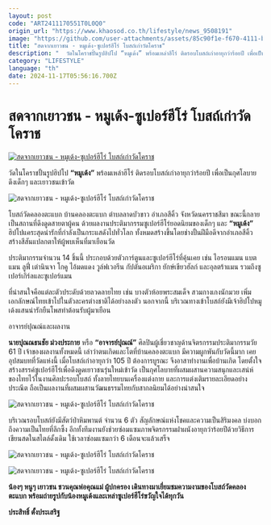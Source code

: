 ```yaml
---
layout: post
code: "ART2411170551T0L0Q0"
origin_url: "https://www.khaosod.co.th/lifestyle/news_9508191"
image: "https://github.com/user-attachments/assets/85c90f1e-f670-4111-b3a3-d9a2d26d3149"
title: "สดจากเยาวชน - หมูเด้ง-ซูเปอร์ฮีโร่ โบสถ์เก่าวัดโคราช"
description: "  วัดในโคราชปั้นรูปฮิปโป “หมูเด้ง” พร้อมเหล่าฮีโร่ ติดรอบโบสถ์เก่าอายุกว่าร้อยปี เพื่อเป็นกุศโลบายดึงเด็กๆ และเยาวชนเข้าวัด"
category: "LIFESTYLE"
language: "th"
date: 2024-11-17T05:56:16.700Z
---
```


# สดจากเยาวชน - หมูเด้ง-ซูเปอร์ฮีโร่ โบสถ์เก่าวัดโคราช

[![สดจากเยาวชน - หมูเด้ง-ซูเปอร์ฮีโร่ โบสถ์เก่าวัดโคราช](https://www.khaosod.co.th/wpapp/uploads/2024/11/POK-SA.jpg "สดจากเยาวชน - หมูเด้ง-ซูเปอร์ฮีโร่ โบสถ์เก่าวัดโคราช")](https://www.khaosod.co.th/wpapp/uploads/2024/11/POK-SA.jpg)

วัดในโคราชปั้นรูปฮิปโป **“หมูเด้ง”** พร้อมเหล่าฮีโร่ ติดรอบโบสถ์เก่าอายุกว่าร้อยปี เพื่อเป็นกุศโลบายดึงเด็กๆ และเยาวชนเข้าวัด

![สดจากเยาวชน - หมูเด้ง-ซูเปอร์ฮีโร่ โบสถ์เก่าวัดโคราช](https://www.khaosod.co.th/wpapp/uploads/2024/11/04-7.jpg)

โบสถ์วัดคลองตะแบก บ้านคลองตะแบก ตำบลลาดบัวขาว อำเภอสีคิ้ว จังหวัดนครราชสีมา ขณะนี้กลายเป็นสถานที่ดึงดูดสายตาผู้คน ด้วยผลงานประติมากรรมซูเปอร์ฮีโร่ยอดนิยมของเด็กๆ และ **“หมูเด้ง”** ฮิปโปแคระสุดน่ารักที่กำลังเป็นกระแสดังไปทั่วโลก ทั้งหมดสร้างขึ้นโดยช่างปั้นฝีมือดีจากอำเภอสีคิ้ว สร้างสีสันแปลกตาให้ผู้พบเห็นที่มาเยือนวัด

ประติมากรรมจำนวน 14 ชิ้นนี้ ประกอบด้วยตัวการ์ตูนและซูเปอร์ฮีโร่ที่คุ้นเคย เช่น ไอรอนแมน แบตแมน ลูฟี่ เต่านินจา โกคู ไอ้มดแดง วูล์ฟเวอรีน กัปตันอเมริกา ยักษ์เขียวฮัลก์ และอุลตร้าแมน รวมถึงซูเปอร์เกิร์ลและซูเปอร์แมน

ที่น่าสนใจคือแต่ละตัวประดับด้วยลวดลายไทย เช่น บางตัวห้อยพระสมเด็จ สวมกางเกงนักมวย เพิ่มเอกลักษณ์ไทยเข้าไปในตัวละครต่างชาติได้อย่างลงตัว นอกจากนี้ บริเวณทางเข้าโบสถ์ยังมีเจ้าฮิปโปหมูเด้งแสนน่ารักยืนโพสท่าต้อนรับผู้มาเยือน

อาจารย์ปุณณ์และผลงาน



**นายปุณณธนชัย ม่วงประกาย** หรือ **“อาจารย์ปุณณ์”** ศิลปินผู้เชี่ยวชาญด้านจิตรกรรมประติมากรรมวัย 61 ปี เจ้าของผลงานทั้งหมดนี้ เล่าว่าตนเกิดและโตที่บ้านคลองตะแบก มีความผูกพันกับวัดนี้มาก เคยอุปสมบทที่วัดแห่งนี้ เมื่อโบสถ์เก่าอายุกว่า 105 ปี ต้องการบูรณะ จึงอาสาทำงานเพื่อบ้านเกิด โดยตั้งใจสร้างสรรค์ซูเปอร์ฮีโร่เพื่อดึงดูดเยาวชนรุ่นใหม่เข้าวัด เป็นกุศโลบายที่ผสมผสานความสนุกและเสน่ห์ของไทยไว้ในงานศิลปะรอบโบสถ์ ทั้งลายไทยบนเครื่องแต่งกาย และการแต่งเติมรายละเอียดอย่างประณีต ถือเป็นผลงานที่ผสมผสานวัฒนธรรมไทยกับสากลนิยมได้อย่างน่าสนใจ

![สดจากเยาวชน - หมูเด้ง-ซูเปอร์ฮีโร่ โบสถ์เก่าวัดโคราช](https://www.khaosod.co.th/wpapp/uploads/2024/11/05-6.jpg)

บริเวณรอบโบสถ์ยังมีสัตว์ป่าหิมพานต์ จำนวน 6 ตัว สัญลักษณ์แห่งโชคและความเป็นสิริมงคล บ่งบอกถึงความเป็นไทยที่ลึกซึ้ง อีกทั้งทีมงานยังช่วยซ่อมแซมภาพจิตรกรรมฝาผนังอายุกว่าร้อยปีด้วยวิธีการเขียนสดในสไตล์ดั้งเดิม ใช้เวลาซ่อมแซมกว่า 6 เดือนจะแล้วเสร็จ

![สดจากเยาวชน - หมูเด้ง-ซูเปอร์ฮีโร่ โบสถ์เก่าวัดโคราช](https://www.khaosod.co.th/wpapp/uploads/2024/11/02-10.jpg)

![สดจากเยาวชน - หมูเด้ง-ซูเปอร์ฮีโร่ โบสถ์เก่าวัดโคราช](https://www.khaosod.co.th/wpapp/uploads/2024/11/03-6.jpg)

**น้องๆ หนูๆ เยาวชน ชวนคุณพ่อคุณแม่ ผู้ปกครอง เดินทางมาเยี่ยมชมความงามของโบสถ์วัดคลองตะแบก พร้อมถ่ายรูปกับน้องหมูเด้งและเหล่าซูเปอร์ฮีโร่ขวัญใจได้ทุกวัน**

**ประสิทธิ์ ตั้งประเสริฐ**